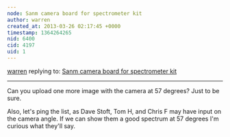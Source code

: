 ```yaml
---
node: Sanm camera board for spectrometer kit
author: warren
created_at: 2013-03-26 02:17:45 +0000
timestamp: 1364264265
nid: 6400
cid: 4197
uid: 1
---
```




[warren](../profile/warren) replying to: [Sanm camera board for spectrometer kit](../notes/mathew/3-18-2013/sanm-camera-board-spectrometer-kit)

----
Can you upload one more image with the camera at 57 degrees? Just to be sure.

Also, let's ping the list, as Dave Stoft, Tom H, and Chris F may have input on the camera angle. If we can show them a good spectrum at 57 degrees I'm curious what they'll say.